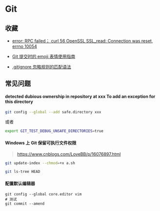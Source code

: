 # Git

## 收藏

-   [error: RPC failed； curl 56 OpenSSL SSL_read: Connection was reset, errno 10054](https://blog.csdn.net/dsqcsdn/article/details/104821042/)

-   [Git 提交时的 emoji 表情使用指南](https://ibyte.blog.csdn.net/article/details/113336076)

-   [.gitignore 忽略规则的匹配语法](https://blog.csdn.net/Mr_JavaScript/article/details/91788035)

## 常见问题

#### detected dubious ownership in repository at xxx To add an exception for this directory

```bash
git config --global --add safe.directory xxx
```

或者

```bash
export GIT_TEST_DEBUG_UNSAFE_DIRECTORIES=true
```

#### Windows 上 Git 保留可执行文件权限

> https://www.cnblogs.com/LoveBB/p/16076897.html

```bash
git update-index --chmod=+x a.sh
```

```bash
git ls-tree HEAD
```

#### 配置默认编辑器

```shell
git config --global core.editor vim
# 测试
git commit --amend
```
